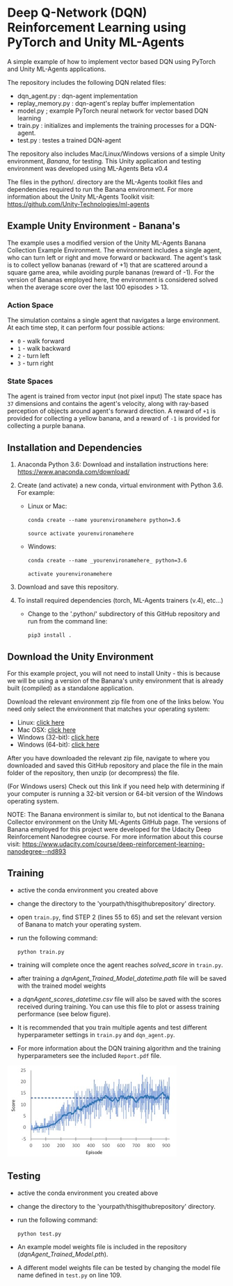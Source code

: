 # Deep Q-Network (DQN) Reinforcement Learning using PyTorch and Unity ML-Agents
A simple example of how to implement vector based DQN using PyTorch and Unity ML-Agents applications.

The repository includes the following DQN related files:
- dqn_agent.py : dqn-agent implementation
- replay_memory.py : dqn-agent's replay buffer implementation
- model.py ; example PyTorch neural network for vector based DQN learning
- train.py : initializes and implements the training processes for a DQN-agent.
- test.py : testes a trained DQN-agent

The repository also includes Mac/Linux/Windows versions of a simple Unity environment, *Banana*, for testing.
This Unity application and testing environment was developed using ML-Agents Beta v0.4

The files in the python/. directory are the ML-Agents toolkit files and dependencies required to run the Banana environment.
For more information about the Unity ML-Agents Toolkit visit: https://github.com/Unity-Technologies/ml-agents

## Example Unity Environment - Banana's
The example uses a modified version of the Unity ML-Agents Banana Collection Example Environment.
The environment includes a single agent, who can turn left or right and move forward or backward.
The agent's task is to collect yellow bananas (reward of +1) that are scattered around a square
game area, while avoiding purple bananas (reward of -1). For the version of Bananas employed here,
the environment is considered solved when the average score over the last 100 episodes > 13. 

### Action Space
The simulation contains a single agent that navigates a large environment.  
At each time step, it can perform four possible actions:
- `0` - walk forward 
- `1` - walk backward
- `2` - turn left
- `3` - turn right

### State Spaces 
The agent is trained from vector input (not pixel input)
The state space has `37` dimensions and contains the agent's velocity, along with ray-based perception of objects around agent's forward direction.  A reward of `+1` is provided for collecting a yellow banana, and a reward of `-1` is provided for collecting a purple banana. 

## Installation and Dependencies
1. Anaconda Python 3.6: Download and installation instructions here: https://www.anaconda.com/download/

2. Create (and activate) a new conda, virtual environment with Python 3.6. For example:
	- Linux or Mac:
	
		`conda create --name yourenvironamehere python=3.6`
	
		`source activate yourenvironamehere`

	- Windows:
	
		`conda create --name _yourenvironamehere_ python=3.6`
	
		`activate yourenvironamehere`

3. Download and save this repository.

4. To install required dependencies (torch, ML-Agents trainers (v.4), etc...)
	- Change to the '.python/' subdirectory of this GitHub repository and run from the command line:
	
		`pip3 install .`
		
## Download the Unity Environment
For this example project, you will not need to install Unity - this is because we will be using a version of the Banana's unity environment that is already built (compiled) as a standalone application. 

Download the relevant environment zip file from one of the links below. You need only select the environment that matches your operating system:

- Linux: [click here](https://s3-us-west-1.amazonaws.com/udacity-drlnd/P1/Banana/Banana_Linux.zip)
- Mac OSX: [click here](https://s3-us-west-1.amazonaws.com/udacity-drlnd/P1/Banana/Banana.app.zip)
- Windows (32-bit): [click here](https://s3-us-west-1.amazonaws.com/udacity-drlnd/P1/Banana/Banana_Windows_x86.zip)
- Windows (64-bit): [click here](https://s3-us-west-1.amazonaws.com/udacity-drlnd/P1/Banana/Banana_Windows_x86_64.zip)

After you have downloaded the relevant zip file, navigate to where you downloaded and saved this GitHub repository and place the file in the main folder of the repository, then unzip (or decompress) the file.

(For Windows users) Check out this link if you need help with determining if your computer is running a 32-bit version or 64-bit version of the Windows operating system.

NOTE: The Banana environment is similar to, but not identical to the Banana Collector environment on the Unity ML-Agents GitHub page. The versions of Banana employed for this project were developed for the Udacity Deep Reinforcement Nanodegree course. For more information about this course visit: https://www.udacity.com/course/deep-reinforcement-learning-nanodegree--nd893


## Training
 - active the conda environment you created above
 - change the directory to the 'yourpath/thisgithubrepository' directory.
 - open `train.py`, find STEP 2 (lines 55 to 65) and set the relevant version of Banana to match your operating system.
 - run the following command:
 
 	`python train.py`
	
 - training will complete once the agent reaches *solved_score* in `train.py`.
 - after training a *dqnAgent_Trained_Model_datetime.path* file will be saved with the trained model weights
 - a *dqnAgent_scores_datetime.csv* file will also be saved with the scores received during training. You can use this file to plot or assess training performance (see below figure).
 - It is recommended that you train multiple agents and test different hyperparameter settings in `train.py` and `dqn_agent.py`.
 - For more information about the DQN training algorithm and the training hyperparameters see the included `Report.pdf` file.

 ![Example of agent performance (score) as a function of training episodes](media/exampleTrainingScoresGraph.jpg)


## Testing
- active the conda environment you created above
 - change the directory to the 'yourpath/thisgithubrepository' directory.
 - run the following command:
 
 	`python test.py`
	
 - An example model weights file is included in the repository (*dqnAgent_Trained_Model.pth*).
 - A different model weights file can be tested by changing the model file name defined in `test.py` on line 109.
